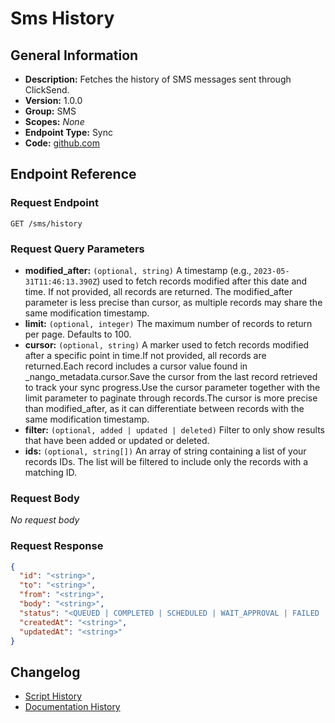 <!-- BEGIN GENERATED CONTENT -->
# Sms History

## General Information

- **Description:** Fetches the history of SMS messages sent through ClickSend.
- **Version:** 1.0.0
- **Group:** SMS
- **Scopes:** _None_
- **Endpoint Type:** Sync
- **Code:** [github.com](https://github.com/NangoHQ/integration-templates/tree/main/integrations/clicksend/syncs/sms-history.ts)


## Endpoint Reference

### Request Endpoint

`GET /sms/history`

### Request Query Parameters

- **modified_after:** `(optional, string)` A timestamp (e.g., `2023-05-31T11:46:13.390Z`) used to fetch records modified after this date and time. If not provided, all records are returned. The modified_after parameter is less precise than cursor, as multiple records may share the same modification timestamp.
- **limit:** `(optional, integer)` The maximum number of records to return per page. Defaults to 100.
- **cursor:** `(optional, string)` A marker used to fetch records modified after a specific point in time.If not provided, all records are returned.Each record includes a cursor value found in _nango_metadata.cursor.Save the cursor from the last record retrieved to track your sync progress.Use the cursor parameter together with the limit parameter to paginate through records.The cursor is more precise than modified_after, as it can differentiate between records with the same modification timestamp.
- **filter:** `(optional, added | updated | deleted)` Filter to only show results that have been added or updated or deleted.
- **ids:** `(optional, string[])` An array of string containing a list of your records IDs. The list will be filtered to include only the records with a matching ID.

### Request Body

_No request body_

### Request Response

```json
{
  "id": "<string>",
  "to": "<string>",
  "from": "<string>",
  "body": "<string>",
  "status": "<QUEUED | COMPLETED | SCHEDULED | WAIT_APPROVAL | FAILED | CANCELLED | CANCELLED_AFTER_REVIEW | RECEIVED | SENT | SUCCESS>",
  "createdAt": "<string>",
  "updatedAt": "<string>"
}
```

## Changelog

- [Script History](https://github.com/NangoHQ/integration-templates/commits/main/integrations/clicksend/syncs/sms-history.ts)
- [Documentation History](https://github.com/NangoHQ/integration-templates/commits/main/integrations/clicksend/syncs/sms-history.md)

<!-- END  GENERATED CONTENT -->

